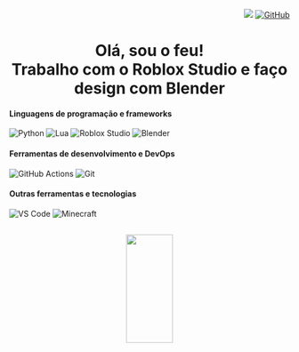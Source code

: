 <div align="right">
  
![](https://komarev.com/ghpvc/?username=Ofeuu&color=006bed)
[![GitHub](https://img.shields.io/github/followers/Ofeuu?label=follow&style=social)](https://github.com/Ofeuu)
</div>
<div align="center">
  
# Olá, sou o feu! <br> Trabalho com o Roblox Studio e faço design com Blender
</div>

#### Linguagens de programação e frameworks
![Python](https://img.shields.io/badge/Python-3776AB?style=flat&logo=python&logoColor=FFD43B) ![Lua](https://img.shields.io/badge/Lua-2C2D72?style=flat&logo=lua&logoColor=white) ![Roblox Studio](https://img.shields.io/badge/Roblox%20Studio-E2231A?style=flat&logo=roblox&logoColor=white) ![Blender](https://img.shields.io/badge/Blender-E87D0D?style=flat&logo=blender&logoColor=white)

#### Ferramentas de desenvolvimento e DevOps
![GitHub Actions](https://img.shields.io/badge/GitHub%20Actions-2088FF?style=flat&logo=githubactions&logoColor=white) ![Git](https://img.shields.io/badge/Git-F05032?style=flat&logo=git&logoColor=white)

#### Outras ferramentas e tecnologias
![VS Code](https://img.shields.io/badge/VS%20Code-007ACC?style=flat&logo=visualstudiocode&logoColor=white) ![Minecraft](https://img.shields.io/badge/Minecraft-55C45D?style=flat&logo=minecraft&logoColor=white)

##
 
<div align="center">  
  <img width="41%" height="195px" src="https://github-readme-stats.vercel.app/api/top-langs/?username=Ofeuu&layout=compact&hide_border=true&title_color=00bfbf&text_color=00bfbf&bg_color=0d1117&hide=assembly,c%2b%2b,cmake,css,html,jupyter%20notebook,vhdl&exclude_repo=dotfiles" />
</div>
